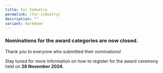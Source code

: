 ```yaml
---
title: For Industry
permalink: /for-industry/
description: ""
variant: markdown
---
```

<style type="text/css">
.content h4 {
    color: #B41E8E;
    font-weight: 700;
}
</style>
<h3>Nominations for the award categories are now closed. </h3>
<p>Thank you to everyone who submitted their nominations!</p>
<p>Stay tuned for more information on how to register for the award ceremony held on <strong>28 November 2024.</strong></p>